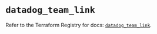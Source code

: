 # `datadog_team_link`

Refer to the Terraform Registry for docs: [`datadog_team_link`](https://registry.terraform.io/providers/datadog/datadog/3.69.0/docs/resources/team_link).
